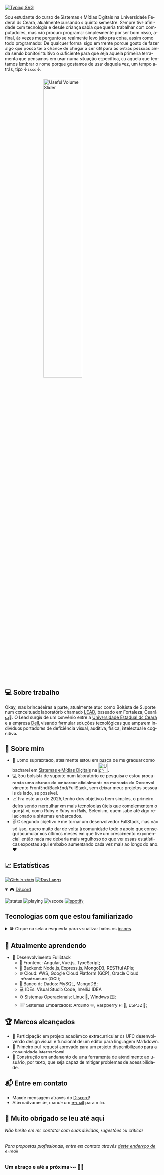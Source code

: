 [![Typing SVG](https://readme-typing-svg.demolab.com?font=Fira+Sans&weight=500&size=24&duration=2000&pause=2000&color=4C28B8EA&center=true&vCenter=true&repeat=false&random=true&width=750&lines=Bem-vindo%2C+meu+nome+%C3%A9+Gabriel+Melo!+%F0%9F%91%8B)](https://git.io/typing-svg)

<span style='text-align: justify; hyphens: auto;'>Sou es&shy;tu&shy;dan&shy;te do cur&shy;so de Sis&shy;te&shy;mas e Mí&shy;di&shy;as Di&shy;gi&shy;tais na U&shy;ni&shy;ver&shy;si&shy;da&shy;de Fe&shy;de&shy;ral do Ce&shy;a&shy;rá, a&shy;tu&shy;al&shy;men&shy;te cur&shy;san&shy;do o quin&shy;to se&shy;mes&shy;tre. Sem&shy;pre ti&shy;ve a&shy;fi&shy;ni&shy;da&shy;de com tec&shy;no&shy;lo&shy;gi&shy;a e des&shy;de cri&shy;an&shy;ça sa&shy;bi&shy;a que que&shy;ri&shy;a tra&shy;ba&shy;lhar com com&shy;pu&shy;ta&shy;do&shy;res, mas não pro&shy;cu&shy;ro pro&shy;gra&shy;mar sim&shy;ples&shy;men&shy;te por ser bom nis&shy;so, a&shy;fi&shy;nal, às ve&shy;zes me per&shy;gun&shy;to se re&shy;al&shy;men&shy;te le&shy;vo jei&shy;to pra coi&shy;sa, as&shy;sim co&shy;mo to&shy;do pro&shy;gra&shy;ma&shy;dor. De qual&shy;quer for&shy;ma, si&shy;go em fren&shy;te por&shy;que gos&shy;to de fa&shy;zer al&shy;go que pos&shy;sa ter a chan&shy;ce de che&shy;gar a ser ú&shy;til pa&shy;ra as ou&shy;tras pes&shy;so&shy;as ain&shy;da sen&shy;do bo&shy;ni&shy;to/in&shy;tu&shy;i&shy;ti&shy;vo o su&shy;fi&shy;ci&shy;en&shy;te pa&shy;ra que se&shy;ja a&shy;que&shy;la pri&shy;mei&shy;ra fer&shy;ra&shy;men&shy;ta que pen&shy;sa&shy;mos em u&shy;sar nu&shy;ma si&shy;tu&shy;a&shy;ção es&shy;pe&shy;cí&shy;fi&shy;ca, ou a&shy;que&shy;la que ten&shy;ta&shy;mos lem&shy;brar o no&shy;me por&shy;que gos&shy;ta&shy;mos de u&shy;sar da&shy;que&shy;la vez, um tem&shy;po a&shy;trás, ti&shy;po</span> ↓`isso`↓.

<picture><img alt='Useful Volume Slider' src='https://i.kym-cdn.com/photos/images/original/001/264/701/bbd.gif' style='display: block; margin: auto; width: 50%; padding: 10px 20px;'/></picture>

## 💻 Sobre trabalho

<span style='text-align: justify; hyphens: auto;'>O&shy;kay, mas brin&shy;ca&shy;dei&shy;ras a par&shy;te, a&shy;tu&shy;al&shy;men&shy;te a&shy;tu&shy;o co&shy;mo Bol&shy;sis&shy;ta de Su&shy;por&shy;te num con&shy;cei&shy;tu&shy;a&shy;do la&shy;bo&shy;ra&shy;tó&shy;rio cha&shy;ma&shy;do</span> [LEAD](https://leadfortaleza.com.br), <span style='text-align: justify; hyphens: auto;'>ba&shy;se&shy;a&shy;do em For&shy;ta&shy;le&shy;za, Ce&shy;a&shy;rá</span> <picture><img src='https://www.pikpng.com/pngl/b/532-5323009_flag-map-of-cear-governo-do-estado-do.png' alt='Mapa do Ceará' width='13' style='vertical-align: sub;'/></picture>📍. <span style='text-align: justify; hyphens: auto;'>O Lead sur&shy;giu de um con&shy;vê&shy;nio en&shy;tre a</span> [Universidade Estadual do Ceará](https://www.ufc.br/a-universidade) <span style='text-align: justify; hyphens: auto;'>e a em&shy;pre&shy;sa</span> [Dell](https://www.dell.com/pt-br/dt/corporate/about-us/who-we-are.htm), <span style='text-align: justify; hyphens: auto;'>vi&shy;san&shy;do for&shy;mu&shy;lar so&shy;lu&shy;çõ&shy;es tec&shy;no&shy;ló&shy;gi&shy;cas que am&shy;pa&shy;rem in&shy;di&shy;ví&shy;du&shy;os por&shy;ta&shy;do&shy;res de de&shy;fi&shy;ci&shy;ên&shy;cia vi&shy;su&shy;al, au&shy;di&shy;ti&shy;va, fí&shy;si&shy;ca, in&shy;te&shy;lec&shy;tu&shy;al e cog&shy;ni&shy;ti&shy;va.</span>

## 🚀 Sobre mim

- 🔭 <span style='text-align: justify; hyphens: auto;'>Co&shy;mo su&shy;pra&shy;ci&shy;ta&shy;do, a&shy;tu&shy;al&shy;men&shy;te es&shy;tou em bus&shy;ca de me gra&shy;du&shy;ar co&shy;mo ba&shy;cha&shy;rel em</span> [Sistemas e Mídias Digitais](https://smd.ufc.br/pt/) na <picture><source media='(prefers-color-scheme: dark)' srcset='https://biblioteca.ufc.br/wp-content/uploads/2023/08/logohorizontalufcsimples-laranja.png'><source media='(prefers-color-scheme: light)' srcset='https://biblioteca.ufc.br/wp-content/uploads/2023/08/logohorizontalufcsimples-azul.png'><img alt='UFC Logo' src='https://logodownload.org/wp-content/uploads/2016/09/ufc-logo-universidade-14.png' width='32' style='vertical-align: bottom;'></picture>.
- 💻 <span style='text-align: justify; hyphens: auto;'>Sou bol&shy;sis&shy;ta de su&shy;por&shy;te num la&shy;bo&shy;ra&shy;tó&shy;rio de pes&shy;qui&shy;sa e es&shy;tou pro&shy;cu&shy;ran&shy;do uma chan&shy;ce de em&shy;bar&shy;car o&shy;fi&shy;ci&shy;al&shy;men&shy;te no mer&shy;ca&shy;do de De&shy;sen&shy;vol&shy;vi&shy;men&shy;to Front&shy;End/Back&shy;End/Full&shy;Stack, sem de&shy;i&shy;xar me&shy;us pro&shy;je&shy;tos pes&shy;so&shy;a&shy;is de la&shy;do, se pos&shy;sí&shy;vel.</span>
- 📈 <span style='text-align: justify; hyphens: auto;'>Pra es&shy;te a&shy;no de 2025, te&shy;nho do&shy;is ob&shy;je&shy;ti&shy;vos bem sim&shy;ples, o pri&shy;me&shy;i&shy;ro de&shy;les sen&shy;do mer&shy;gu&shy;lhar em ma&shy;is tec&shy;no&shy;lo&shy;gi&shy;as ú&shy;te&shy;is que com&shy;ple&shy;men&shy;tem o que já vi, co&shy;mo Ru&shy;by e Ru&shy;by on Ra&shy;ils, Se&shy;le&shy;ni&shy;um, qu&shy;em sa&shy;be a&shy;té al&shy;go re&shy;la&shy;ci&shy;o&shy;na&shy;do a sis&shy;te&shy;mas em&shy;bar&shy;ca&shy;dos.</span>
- ✌️ <span style='text-align: justify; hyphens: auto;'>O se&shy;gun&shy;do ob&shy;je&shy;ti&shy;vo é me tor&shy;nar um de&shy;sen&shy;vol&shy;ve&shy;dor Full&shy;Stack, mas não só is&shy;so, que&shy;ro mu&shy;i&shy;to dar de volta à co&shy;mu&shy;ni&shy;da&shy;de to&shy;do o a&shy;po&shy;i&shy;o que con&shy;se&shy;gui a&shy;cu&shy;mu&shy;lar nos úl&shy;ti&shy;mos me&shy;ses em que ti&shy;ve um cres&shy;ci&shy;men&shy;to ex&shy;po&shy;nen&shy;ci&shy;al, en&shy;tão na&shy;da me de&shy;i&shy;xa&shy;ria ma&shy;is or&shy;gu&shy;lho&shy;so do que ver es&shy;sas es&shy;ta&shy;tís&shy;ti&shy;cas ex&shy;pos&shy;tas a&shy;qui em&shy;ba&shy;i&shy;xo au&shy;men&shy;tan&shy;do ca&shy;da vez ma&shy;is ao lon&shy;go do ano.</span> ❤️

## 📈 Estatísticas

  <a href='#'>![Github stats](https://github-readme-stats.vercel.app/api?username=araujosemacento&theme=dracula&count_private=true&hide_border=true&line_height=20)</a> <a href='#'>![Top Langs](https://github-readme-stats.vercel.app/api/top-langs/?username=araujosemacento&layout=compact\&theme=dracula&count_private=true&hide_border=true)</a>

<details open>
  <summary>🎮 <a href='https://discord.com/users/674456687620521994'>Discord</a></summary>

![status](https://nocache.advaith.workers.dev?url=https://img.shields.io/endpoint?url=https://dev.discordprofiles.me/api/badge/status/674456687620521994?simple=true) ![playing](https://nocache.advaith.workers.dev?url=https://img.shields.io/endpoint?url=https://dev.discordprofiles.me/api/badge/playing/674456687620521994) ![vscode](https://nocache.advaith.workers.dev?url=https://img.shields.io/endpoint?url=https://dev.discordprofiles.me/api/badge/vscode/674456687620521994) [![spotify](https://nocache.advaith.workers.dev?url=https://img.shields.io/endpoint?url=https://dev.discordprofiles.me/api/badge/spotify/674456687620521994)](https://dev.discordprofiles.me/openspotify/674456687620521994)

</details>

## Tecnologias com que estou familiarizado

<details>

  <summary>🛠️ Clique na seta a esquerda para visualizar todos os <a href='https://skillicons.dev'>ícones</a>.</summary>

<picture><img alt='Skills' src='https://skillicons.dev/icons?i=html,css,js,sass,react,nodejs,nextjs,npm,angular,spring,java,mysql,bash,git,docker,androidstudio,kotlin,arduino,aws,azure,gcp,ai,ps,autocad,nginx,postman,processing,py,raspberrypi,vscode&perline=6' style='margin: auto; width: 50%; padding: 10px 20px;'/></picture>

</details>

## 🌱 Atualmente aprendendo

- 🚀 Desenvolvimento FullStack
  - 📔 Frontend: Angular, Vue.js, TypeScript;
  - 🔧 Backend: Node.js, Express.js, MongoDB, RESTful APIs;
  - 🌐 Cloud: AWS, Google Cloud Platform (GCP), Oracle Cloud Infrastructure (OCI);
  - 💾 Banco de Dados: MySQL, MongoDB;
  - 💻 IDEs: Visual Studio Code, IntelliJ IDEA;
  - ⚙️ Sistemas Operacionais: Linux 🐧, Windows 🪟;
  - 𓇲 Sistemas Embarcados: Arduino ♾️, Raspberry Pi 🍓, ESP32 🛜;

## 🏆 Marcos alcançados

- 🌟 <span style='text-align: justify; hyphens: auto;'>Par&shy;ti&shy;ci&shy;pa&shy;ção em pro&shy;je&shy;to a&shy;ca&shy;dê&shy;mi&shy;co ex&shy;tra&shy;cur&shy;ri&shy;cu&shy;lar da UFC de&shy;sen&shy;vol&shy;ven&shy;do de&shy;sign vi&shy;su&shy;al e fun&shy;ci&shy;o&shy;nal de um e&shy;di&shy;tor pa&shy;ra lin&shy;gua&shy;gem Mark&shy;down.</span>
- 🌟 <span style='text-align: justify; hyphens: auto;'>Pri&shy;me&shy;i&shy;ro pull re&shy;quest a&shy;pro&shy;va&shy;do pa&shy;ra um pro&shy;je&shy;to dis&shy;po&shy;ni&shy;bi&shy;li&shy;za&shy;do pa&shy;ra a co&shy;mu&shy;ni&shy;da&shy;de in&shy;ter&shy;na&shy;ci&shy;o&shy;nal.</span>
- 🌟 <span style='text-align: justify; hyphens: auto;'>Cons&shy;tru&shy;ção em an&shy;da&shy;men&shy;to de uma fer&shy;ra&shy;men&shy;ta de a&shy;ten&shy;di&shy;men&shy;to ao u&shy;su&shy;á&shy;rio, por tex&shy;to, que se&shy;ja ca&shy;paz de mi&shy;ti&shy;gar  pro&shy;ble&shy;mas de a&shy;ces&shy;si&shy;bi&shy;li&shy;da&shy;de.</span>

## 📬 Entre em contato

- Mande mensagem através do [Discord](https://discord.com/users/674456687620521994)!
- Alternativamente, mande um [e-mail](araujosemacento@alu.ufc.br) para mim.

## 🤗 Muito obrigado se leu até aqui

###### Não hesite em me contatar com suas dúvidas, sugestões ou críticas

###### Para propostas profissionais, entre em contato através [deste endereço de e-mail](gabrielmeloentries@gmail.com)

### Um abraço e até a próxima~~ 👋🍃
